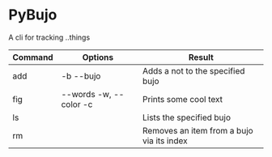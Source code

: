 # PyBujo
 
 A cli for tracking ..things

| Command  | Options              | Result |
| -------- | -------              | ------ |
| add      | -b --bujo            | Adds a not to the specified bujo         |
| fig      |--words -w, --color -c| Prints some cool text                    |
| ls       |                      | Lists the specified bujo                 |
| rm       |                      | Removes an item from a bujo via its index|

